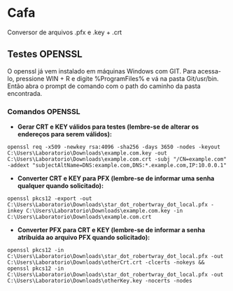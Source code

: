 # Cafa
Conversor de arquivos .pfx e .key + .crt


## Testes OPENSSL

O openssl já vem instalado em máquinas Windows com GIT. Para acessa-lo, pressione WIN + R e digite %ProgramFiles% e vá na pasta Git/usr/bin. Então abra o prompt de comando com o path do caminho da pasta encontrada.
### Comandos OPENSSL
- **Gerar CRT e KEY válidos para testes (lembre-se de alterar os endereços para serem válidos):**
```
openssl req -x509 -newkey rsa:4096 -sha256 -days 3650 -nodes -keyout C:\Users\Laboratorio\Downloads\example.com.key -out C:\Users\Laboratorio\Downloads\example.com.crt -subj "/CN=example.com" -addext "subjectAltName=DNS:example.com,DNS:*.example.com,IP:10.0.0.1"
```

- **Converter CRT e KEY para PFX (lembre-se de informar uma senha qualquer quando solicitado):** 
```
openssl pkcs12 -export -out C:\Users\Laboratorio\Downloads\star_dot_robertwray_dot_local.pfx -inkey C:\Users\Laboratorio\Downloads\example.com.key -in C:\Users\Laboratorio\Downloads\example.com.crt
```

- **Converter PFX para CRT e KEY (lembre-se de informar a senha atribuída ao arquivo PFX quando solicitado):**
```
openssl pkcs12 -in C:\Users\Laboratorio\Downloads\star_dot_robertwray_dot_local.pfx -out C:\Users\Laboratorio\Downloads\otherCrt.crt -clcerts -nokeys && openssl pkcs12 -in C:\Users\Laboratorio\Downloads\star_dot_robertwray_dot_local.pfx -out C:\Users\Laboratorio\Downloads\otherKey.key -nocerts -nodes
```
